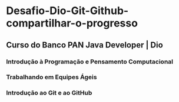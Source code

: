 # Desafio-Dio-Git-Github-compartilhar-o-progresso

## Curso do Banco PAN Java Developer | Dio 

### Introdução à Programação e Pensamento Computacional
### Trabalhando em Equipes Ágeis

### Introdução ao Git e ao GitHub